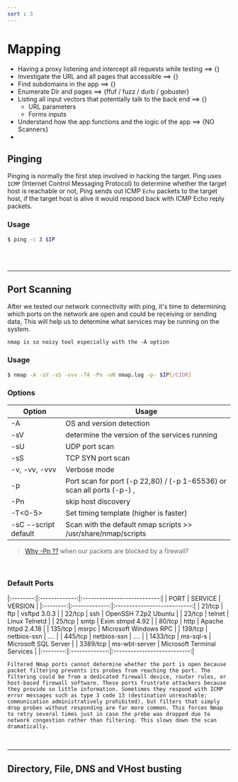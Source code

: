 ```yaml
---
sort : 3
---
```


# Mapping

- Having a proxy listening and intercept all requests while testing ==> {}
- Investigate the URL and all pages that accessible ==> {}
- Find subdomains in the app ==> {}
- Enumerate Dir and pages ==> {ffuf / fuzz / durb / gobuster}
- Listing all input vectors that potentially talk to the back end ==> {}
	- URL parameters 
	- Forms inputs 
- Understand how the app functions and the logic of the app ==> {NO Scanners}
- 



## Pinging 
Pinging is normally the first step involved in hacking the target. Ping uses `ICMP` (Internet Control Messaging Protocol) to determine whether the target host is reachable or not, Ping sends out ICMP `Echo` packets to the target host, if the target host is alive it would respond back with ICMP Echo reply packets.

### Usage
```bash
$ ping -c 3 $IP 
```


<br>
<br>

-------- 



## Port Scanning

After we tested our network connectivity with ping, it's time to determining which ports on the network are open and could be receiving or sending data, This will help us to determine what services may be running on the system.

```warning
nmap is so noisy tool especially with the -A option
```

### Usage
```bash
$ nmap -A -sV -sS -vvv -T4 -Pn -oN nmap.log -p- $IP[/CIDR]
```

### Options


| Option                | Usage                                                                    |
|-----------------------|--------------------------------------------------------------------------|
| -A                    | OS and version detection                                                 |
| -sV                   | determine the version of the services running                            |
| -sU                   | UDP port scan                                                            |
| -sS                   | TCP SYN port scan                                                        |
| -v, -vv, -vvv         | Verbose mode                                                             |
| -p <port range>       | Port scan for port (-p 22,80) / (-p 1-65536)  or scan all ports (-p-) ,  |
| -Pn                   | skip host discovery                                                      |
| -T<0-5>               | Set timing template (higher is faster)                                   |
| -sC  --script default | Scan with the default nmap scripts  >>  /usr/share/nmap/scripts          |


> [Why -Pn ??](https://informationsecurity.medium.com/nmap-pn-no-ping-option-analysis-d9aaa95be5b0) when our packets are blocked by a firewall?

<br>

### Default Ports

|:--------:|:-------------:|:---------------------------:|
|   PORT   |    SERVICE    |           VERSION           |
|:--------:|:-------------:|:---------------------------:|
| 21/tcp   | ftp           | vsftpd 3.0.3                |
| 22/tcp   | ssh           | OpenSSH 7.2p2 Ubuntu        |
| 23/tcp   | telnet        | Linux Telnetd               |
| 25/tcp   | smtp          | Exim stmpd 4.92             |
| 80/tcp   | http          | Apache  httpd 2.4.18        |
| 135/tcp  | msrpc         | Microsoft Windows RPC       |
| 139/tcp  | netbios-ssn   | ....                        |
| 445/tcp  | netbios-ssn   | ....                        |
| 1433/tcp | ms-sql-s      | Microsoft SQL Server        |
| 3389/tcp | ms-wbt-server | Microsoft Terminal Services |
|:--------:|:-------------:|:---------------------------:|


```note
Filtered Nmap ports cannot determine whether the port is open because packet filtering prevents its probes from reaching the port. The filtering could be from a dedicated firewall device, router rules, or host-based firewall software. These ports frustrate attackers because they provide so little information. Sometimes they respond with ICMP error messages such as type 3 code 13 (destination unreachable: communication administratively prohibited), but filters that simply drop probes without responding are far more common. This forces Nmap to retry several times just in case the probe was dropped due to network congestion rather than filtering. This slows down the scan dramatically.
```

<br>

----

## Directory, File, DNS and VHost busting
